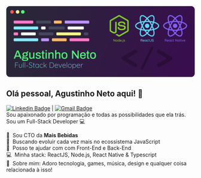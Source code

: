 <img width="auto" src="https://github.com/agustinhopneto/agustinhopneto/blob/master/Banner.png">

## Olá pessoal, Agustinho Neto aqui! 👋
[![Linkedin Badge](https://img.shields.io/badge/-AgustinhoNeto-blue?style=flat-square&logo=Linkedin&logoColor=white&link=https://www.linkedin.com/in/agustinhopneto/)](https://www.linkedin.com/in/agustinhopneto/) 
| 
[![Gmail Badge](https://img.shields.io/badge/-agustinho.pneto@gmail.com-c14438?style=flat-square&logo=Gmail&logoColor=white&link=mailto:agustinhopneto@gmail.com)](mailto:tgmarinho@gmail.com)<br/>
Sou apaixonado por programação e todas as possibilidades que ela trás.
Sou um Full-Stack Developer 💻

🚀&nbsp; Sou CTO da **Mais Bebidas** <br />
💜&nbsp; Buscando evoluir cada vez mais no ecossistema JavaScript <br /> 
🤝&nbsp; Posso te ajudar com com Front-End e Back-End <br />
💻&nbsp; Minha stack: ReactJS, Node.js, React Native & Typescript <br />
💬&nbsp; Sobre mim: Adoro tecnologia, games, música, design e qualquer coisa relacionada à isso! <br />
